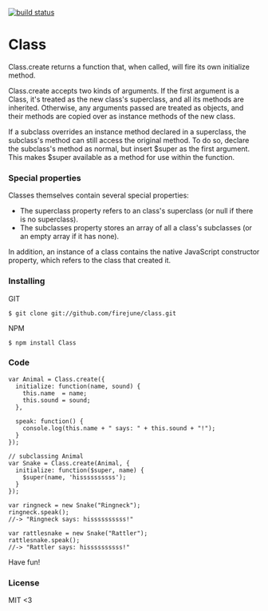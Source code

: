 [![build status](https://secure.travis-ci.org/firejune/class.png)](http://travis-ci.org/firejune/class)
# Class

Class.create returns a function that, when called, will fire its own initialize method.

Class.create accepts two kinds of arguments. If the first argument is a Class, it's treated as the new class's superclass, and all its methods are inherited. Otherwise, any arguments passed are treated as objects, and their methods are copied over as instance methods of the new class.

If a subclass overrides an instance method declared in a superclass, the subclass's method can still access the original method. To do so, declare the subclass's method as normal, but insert $super as the first argument. This makes $super available as a method for use within the function.

### Special properties

Classes themselves contain several special properties:

  * The superclass property refers to an class's superclass (or null if there is no superclass).
  * The subclasses property stores an array of all a class's subclasses (or an empty array if it has none).

In addition, an instance of a class contains the native JavaScript constructor property, which refers to the class that created it.


### Installing

GIT

    $ git clone git://github.com/firejune/class.git

NPM

    $ npm install Class


### Code

    var Animal = Class.create({
      initialize: function(name, sound) {
        this.name  = name;
        this.sound = sound;
      },
    
      speak: function() {
        console.log(this.name + " says: " + this.sound + "!");
      }
    });
    
    // subclassing Animal
    var Snake = Class.create(Animal, {
      initialize: function($super, name) {
        $super(name, 'hissssssssss');
      }
    });
    
    var ringneck = new Snake("Ringneck");
    ringneck.speak();
    //-> "Ringneck says: hissssssssss!"
    
    var rattlesnake = new Snake("Rattler");
    rattlesnake.speak();
    //-> "Rattler says: hissssssssss!"


Have fun!


### License

MIT <3
